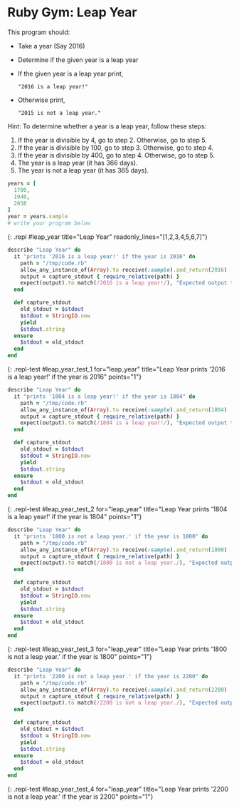 # Ruby Gym: Leap Year

This program should:
  - Take a year (Say 2016)
  - Determine if the given year is a leap year
  - If the given year is a leap year print, 
    ```
    "2016 is a leap year!"
    ```
  
  - Otherwise print, 
    ```
    "2015 is not a leap year."
    ```

Hint: To determine whether a year is a leap year, follow these steps:

1. If the year is divisible by 4, go to step 2. Otherwise, go to step 5.
2. If the year is divisible by 100, go to step 3. Otherwise, go to step 4.
3. If the year is divisible by 400, go to step 4. Otherwise, go to step 5.
4. The year is a leap year (it has 366 days).
5. The year is not a leap year (it has 365 days).


```ruby
years = [
  1700,
  1940,
  2038
]
year = years.sample
# write your program below
```
{: .repl #leap_year title="Leap Year" readonly_lines="[1,2,3,4,5,6,7]"}


```ruby
describe "Leap Year" do
  it "prints '2016 is a leap year!' if the year is 2016" do
    path = "/tmp/code.rb"
    allow_any_instance_of(Array).to receive(:sample).and_return(2016)
    output = capture_stdout { require_relative(path) }
    expect(output).to match(/2016 is a leap year!/), "Expected output to be '2016 is a leap year!', but was '#{output}'."
  end

  def capture_stdout
    old_stdout = $stdout
    $stdout = StringIO.new
    yield
    $stdout.string
  ensure
    $stdout = old_stdout
  end
end
```
{: .repl-test #leap_year_test_1 for="leap_year" title="Leap Year prints '2016 is a leap year!' if the year is 2016" points="1"}


```ruby
describe "Leap Year" do
  it "prints '1804 is a leap year!' if the year is 1804" do
    path = "/tmp/code.rb"
    allow_any_instance_of(Array).to receive(:sample).and_return(1804)
    output = capture_stdout { require_relative(path) }
    expect(output).to match(/1804 is a leap year!/), "Expected output to be '1804 is a leap year!', but was '#{output}'."
  end

  def capture_stdout
    old_stdout = $stdout
    $stdout = StringIO.new
    yield
    $stdout.string
  ensure
    $stdout = old_stdout
  end
end
```
{: .repl-test #leap_year_test_2 for="leap_year" title="Leap Year prints '1804 is a leap year!' if the year is 1804" points="1"}


```ruby
describe "Leap Year" do
  it "prints '1800 is not a leap year.' if the year is 1800" do
    path = "/tmp/code.rb"
    allow_any_instance_of(Array).to receive(:sample).and_return(1800)
    output = capture_stdout { require_relative(path) }
    expect(output).to match(/1800 is not a leap year./), "Expected output to be '1800 is not a leap year.', but was '#{output}'."
  end

  def capture_stdout
    old_stdout = $stdout
    $stdout = StringIO.new
    yield
    $stdout.string
  ensure
    $stdout = old_stdout
  end
end
```
{: .repl-test #leap_year_test_3 for="leap_year" title="Leap Year prints '1800 is not a leap year.' if the year is 1800" points="1"}


```ruby
describe "Leap Year" do
  it "prints '2200 is not a leap year.' if the year is 2200" do
    path = "/tmp/code.rb"
    allow_any_instance_of(Array).to receive(:sample).and_return(2200)
    output = capture_stdout { require_relative(path) }
    expect(output).to match(/2200 is not a leap year./), "Expected output to be '2200 is not a leap year.', but was '#{output}'."
  end

  def capture_stdout
    old_stdout = $stdout
    $stdout = StringIO.new
    yield
    $stdout.string
  ensure
    $stdout = old_stdout
  end
end
```
{: .repl-test #leap_year_test_4 for="leap_year" title="Leap Year prints '2200 is not a leap year.' if the year is 2200" points="1"}

